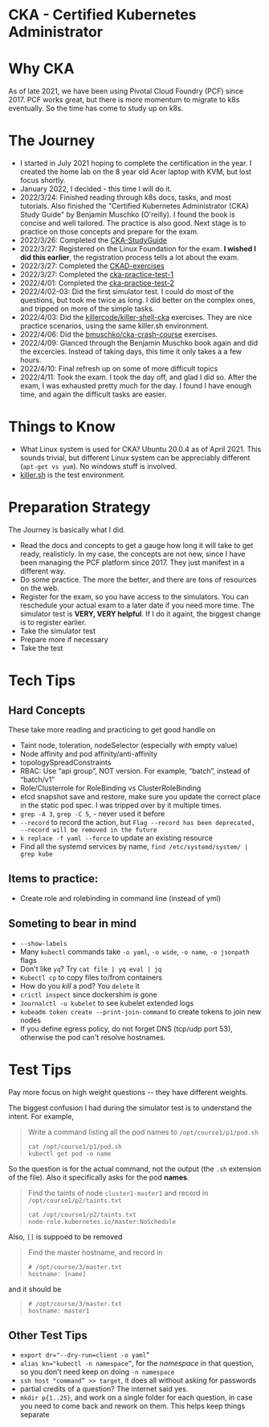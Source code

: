 # CKA - Certified Kubernetes Administrator
# Why CKA
As of late 2021, we have been using Pivotal Cloud Foundry (PCF) since 2017. PCF works great, but there is more
momentum to migrate to k8s eventually. So the time has come to study up on k8s.

# The Journey
* I started in July 2021 hoping to complete the certification in the year. I created the home lab on the 8 
  year old Acer laptop with KVM, but lost focus shortly.
* January 2022, I decided - this time I will do it.
* 2022/3/24: Finished reading through k8s docs, tasks, and most tutorials.  Also finished the
  "Certified Kubernetes Administrator (CKA) Study Guide" by Benjamin Muschko (O'reilly).  I found the
  book is concise and well tailored. The practice is also good.  Next stage is to practice on 
  those concepts and prepare for the exam.
* 2022/3/26: Completed the [CKA-StudyGuide](https://github.com/David-VTUK/CKA-StudyGuide)
* 2022/3/27: Registered on the Linux Foundation for the exam. **I wished I did this earlier**, the 
  registration process tells a lot about the exam.
* 2022/3/27: Completed the [CKAD-exercises](https://github.com/dgkanatsios/CKAD-exercises)
* 2022/3/27: Completed the [cka-practice-test-1](https://prabhatsharma.in/blog/cka-practice-test-1)
* 2022/4/01: Completed the [cka-practice-test-2](https://prabhatsharma.in/blog/cka-practice-test-2)
* 2022/4/02-03: Did the first simulator test. I could do most of the questions, but took me twice as long.
  I did better on the complex ones, and tripped on more of the simple tasks.
* 2022/4/03: Did the [killercode/killer-shell-cka](https://killercoda.com/killer-shell-cka) exercises.
  They are nice practice scenarios, using the same killer.sh environment.
* 2022/4/06: Did the [bmuschko/cka-crash-course](https://github.com/bmuschko/cka-crash-course) exercises.
* 2022/4/09: Glanced through the Benjamin Muschko book again and did the excercies. Instead of taking days,
  this time it only takes a a few hours.
* 2022/4/10: Final refresh up on some of more difficult topics
* 2022/4/11: Took the exam. I took the day off, and glad I did so. After the exam, I was exhausted pretty much
  for the day. I found I have enough time, and again the difficult tasks are easier.


# Things to Know
* What Linux system is used for CKA? Ubuntu 20.0.4 as of April 2021. This sounds trivial, but different 
  Linux system can be appreciably different (`apt-get vs yum`). No windows stuff is involved.
* [killer.sh](https://killer.sh/) is the test environment. 

# Preparation Strategy
The Journey is basically what I did. 
* Read the docs and concepts to get a gauge how long it will take to get ready, realisticly.  In my case,
  the concepts are not new, since I have been managing the PCF platform since 2017. They just manifest
  in a different way.
* Do some practice. The more the better, and there are tons of resources on the web.
* Register for the exam, so you have access to the simulators. You can reschedule your actual exam to a later 
  date if you need more time. The simulator test is **VERY, VERY helpful**. If I do it againt, the biggest 
  change is to register earlier.
* Take the simulator test
* Prepare more if necessary
* Take the test

# Tech Tips
## Hard Concepts
These take more reading and practicing to get good handle on
* Taint node, toleration, nodeSelector (especially with empty value)
* Node affinity and pod affinity/anti-affinity
* topologySpreadConstraints
* RBAC: Use “api group”, NOT version. For example, “batch”, instead of “batch/v1”
* Role/Clusterrole for RoleBinding vs ClusterRoleBinding
* etcd snapshot save and restore, make sure you update the correct place in the static pod spec. I was
  tripped over by it multiple times.
* `grep -A 3`, `grep -C 5`, - never used it before
* `--record` to record the action, but
  `Flag --record has been deprecated, --record will be removed in the future`
* `k replace -f yaml --force` to update an existing resource
* Find all the systemd services by name, `find /etc/systemd/system/ | grep kube`

## Items to practice:
* Create role and rolebinding in command line (instead of yml)

## Someting to bear in mind
* `--show-labels`
* Many `kubectl` commands take `-o yaml`,  `-o wide`, `-o name`, `-o jsonpath` flags
* Don't like `yq`? Try `cat file | yq eval | jq`
* `Kubectl cp` to copy files to/from containers
* How do you *kill*  a pod? You `delete` it
* `crictl inspect` since dockershim is gone
* `Journalctl -u kubelet` to see kubelet extended logs
* `kubeadm token create --print-join-command` to create tokens to join new nodes
* If you define egress policy, do not forget DNS (tcp/udp port 53), otherwise the pod can't resolve
  hostnames.

# Test Tips
Pay more focus on high weight questions -- they have different weights.

The biggest confusion I had during the simulator test is to understand the intent. For example,

> Write a command listing all the pod names to `/opt/course1/p1/pod.sh`
>
>     cat /opt/course1/p1/pod.sh
>     kubectl get pod -o name

So the question is for the actual command, not the output (the `.sh` extension of the file). Also it
specifically asks for the pod **names**.

> Find the taints of node `cluster1-master1` and record in  `/opt/course1/p2/taints.txt`
>
>     cat /opt/course1/p2/taints.txt
>     node-role.kubernetes.io/master:NoSchedule
>

Also, `[]` is suppoed to be removed
> Find the master hostname, and record in 
>
>     # /opt/course/3/master.txt
>     hostname: [name] 
and it should be
>
>     # /opt/course/3/master.txt
>     hostname: master1

## Other Test Tips
* `export dr="--dry-run=client -o yaml”`
* `alias kn="kubectl -n namespace”`, for the *namespace* in that question, so you don't need keep on doing 
   `-n namespace`
* `ssh host "command” >> target`, it does all without asking for passwords
* partial credits of a question? The internet said yes.
* `mkdir p{1..25}`, and work on a single folder for each question, in case you need to come back and rework 
  on them. This helps keep things separate
